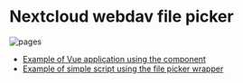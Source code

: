 # Nextcloud webdav file picker

![pages](https://github.com/eneiluj/nextcloud-webdav-filepicker/workflows/build-pages/badge.svg?branch=master&event=push)

* [Example of Vue application using the component](https://eneiluj.github.io/nextcloud-webdav-filepicker/examples/with-vue.html)
* [Example of simple script using the file picker wrapper](https://eneiluj.github.io/nextcloud-webdav-filepicker/examples/without-vue.html)